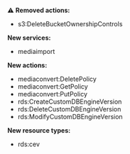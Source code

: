 :warning: **Removed actions:**

- s3:DeleteBucketOwnershipControls

**New services:**

- mediaimport

**New actions:**

- mediaconvert:DeletePolicy
- mediaconvert:GetPolicy
- mediaconvert:PutPolicy
- rds:CreateCustomDBEngineVersion
- rds:DeleteCustomDBEngineVersion
- rds:ModifyCustomDBEngineVersion

**New resource types:**

- rds:cev
